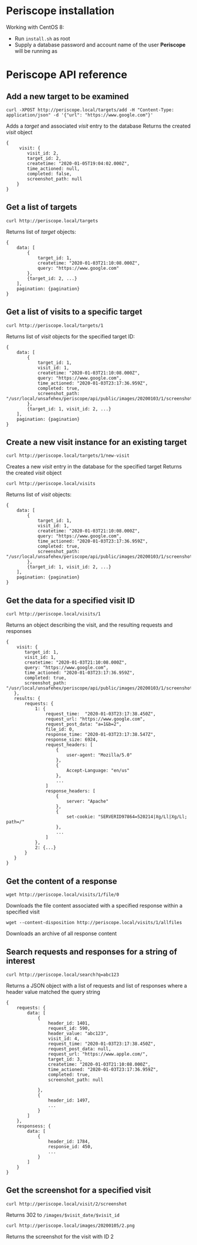 # Periscope installation

Working with CentOS 8:
- Run `install.sh` as root
- Supply a database password and account name of the user __Periscope__ will be running as

# Periscope API reference

## Add a new target to be examined
`curl -XPOST http://periscope.local/targets/add -H "Content-Type: application/json" -d '{"url": "https://www.google.com"}'`

Adds a _target_ and associated _visit_ entry to the database
Returns the created _visit_ object

```
{
     visit: {
        visit_id: 2,
        target_id: 2,
        createtime: "2020-01-05T19:04:02.000Z",
        time_actioned: null,
        completed: false,
        screenshot_path: null
    }
}
```

## Get a list of targets
`curl http://periscope.local/targets`

Returns list of _target_ objects:

```
{
    data: [
        {
            target_id: 1, 
            createtime: "2020-01-03T21:10:08.000Z", 
            query: "https://www.google.com"
        }, 
        {target_id: 2, ...}
    ],
    pagination: {pagination}
}
```

## Get a list of visits to a specific target
`curl http://periscope.local/targets/1`

Returns list of _visit_ objects for the specified target ID:
```
{
    data: [
        {
            target_id: 1, 
            visit_id: 1,
            createtime: "2020-01-03T21:10:08.000Z", 
            query: "https://www.google.com",
            time_actioned: "2020-01-03T23:17:36.959Z",
            completed: true,
            screenshot_path: "/usr/local/unsafehex/periscope/api/public/images/20200103/1/screenshot.jpg"
        },
        {target_id: 1, visit_id: 2, ...}
    ],
    pagination: {pagination}
}
```

## Create a new visit instance for an existing target
`curl http://periscope.local/targets/1/new-visit`
 
 Creates a new _visit_ entry in the database for the specified target
 Returns the created _visit_ object

`curl http://periscope.local/visits`

Returns list of _visit_ objects:
```
{
    data: [
        {
            target_id: 1, 
            visit_id: 1,
            createtime: "2020-01-03T21:10:08.000Z", 
            query: "https://www.google.com",
            time_actioned: "2020-01-03T23:17:36.959Z",
            completed: true,
            screenshot_path: "/usr/local/unsafehex/periscope/api/public/images/20200103/1/screenshot.jpg"
        },
        {target_id: 1, visit_id: 2, ...}
    ],
    pagination: {pagination}
}
```

 ## Get the data for a specified visit ID

 `curl http://periscope.local/visits/1`

 Returns an object describing the visit, and the resulting requests and responses

 ```
 {
     visit: {
        target_id: 1, 
        visit_id: 1,
        createtime: "2020-01-03T21:10:08.000Z", 
        query: "https://www.google.com",
        time_actioned: "2020-01-03T23:17:36.959Z",
        completed: true,
        screenshot_path: "/usr/local/unsafehex/periscope/api/public/images/20200103/1/screenshot.jpg"
    },
    results: {
        requests: {
            1: {
                request_time:  "2020-01-03T23:17:38.450Z",
                request_url: "https://www.google.com",
                request_post_data: "a=1&b=2",
                file_id: 0,
                response_time: "2020-01-03T23:17:38.547Z",
                response_size: 6924,
                request_headers: [
                    {
                        user-agent: "Mozilla/5.0"
                    },
                    {
                        Accept-Language: "en/us"
                    },
                    ...
                ]
                response_headers: [
                    {
                        server: "Apache"
                    },
                    {
                        set-cookie: "SERVERID97864=520214|Xg/Ll|Xg/Ll; path=/"
                    },
                    ...
                ]
            },
            2: {...}
        }
    }
 }
 ```

## Get the content of a response

`wget http://periscope.local/visits/1/file/0`

Downloads the file content associated with a specified response within a specified visit

`wget --content-disposition http://periscope.local/visits/1/allfiles`

Downloads an archive of all response content

## Search requests and responses for a string of interest

`curl http://periscope.local/search?q=abc123`

Returns a JSON object with a list of requests and list of responses where a header value matched the query string

```
{
    requests: {
        data: [
            {
                header_id: 1401,
                request_id: 590,
                header_value: "abc123",
                visit_id: 4,
                request_time: "2020-01-03T23:17:38.450Z",
                request_post_data: null,
                request_url: "https://www.apple.com/",
                target_id: 3,
                createtime: "2020-01-03T21:10:08.000Z",
                time_actioned: "2020-01-03T23:17:36.959Z",
                completed: true,
                screenshot_path: null

            },
            {
                header_id: 1497,
                ...
            }
        ]
    },
    responsess: {
        data: [
            {
                header_id: 1784,
                response_id: 450,
                ...
            }
        ]
    }
}
```

## Get the screenshot for a specified visit

`curl http://periscope.local/visit/2/screenshot`

Returns 302 to `/images/$visit_date/$visit_id`

`curl http://periscope.local/images/20200105/2.png`

Returns the screenshot for the visit with ID 2